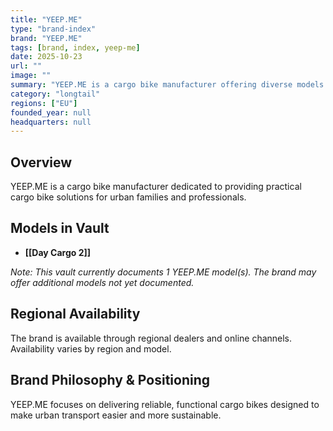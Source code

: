 ```yaml
---
title: "YEEP.ME"
type: "brand-index"
brand: "YEEP.ME"
tags: [brand, index, yeep-me]
date: 2025-10-23
url: ""
image: ""
summary: "YEEP.ME is a cargo bike manufacturer offering diverse models for families and professionals."
category: "longtail"
regions: ["EU"]
founded_year: null
headquarters: null
---
```


## Overview

YEEP.ME is a cargo bike manufacturer dedicated to providing practical cargo bike solutions for urban families and professionals.

## Models in Vault

- **[[Day Cargo 2]]**

_Note: This vault currently documents 1 YEEP.ME model(s). The brand may offer additional models not yet documented._

## Regional Availability

The brand is available through regional dealers and online channels. Availability varies by region and model.

## Brand Philosophy & Positioning

YEEP.ME focuses on delivering reliable, functional cargo bikes designed to make urban transport easier and more sustainable.
